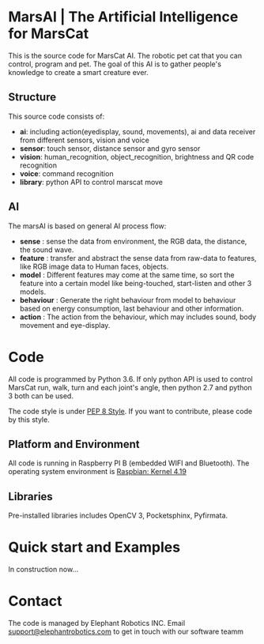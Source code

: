 <!--
Copyright (c) 2019 Elephant Robotics, Inc. All rights reserved.

Using this MarsAI source code is subject to the terms and conditions of Apache 2.0 License. Check LICENSE for more information
-->

# MarsAI | The Artificial Intelligence for MarsCat

This is the source code for MarsCat AI. The robotic pet cat that you can control, program and pet. The goal of this AI is to gather people's knowledge to create a smart creature ever. 

## Structure 

This source code consists of:
 * **ai**: including action(eyedisplay, sound, movements), ai and data receiver from different sensors, vision and voice
 * **sensor**: touch sensor, distance sensor and gyro sensor
 * **vision**: human_recognition, object_recognition, brightness and QR code recognition
 * **voice**: command recognition
 * **library**: python API to control marscat move

## AI

The marsAI is based on general AI process flow:
 * **sense** : sense the data from environment, the RGB data, the distance, the sound wave. 
 * **feature** : transfer and abstract the sense data from raw-data to features, like RGB image data to Human faces, objects.
 * **model** : Different features may come at the same time, so sort the feature into a certain model like being-touched, start-listen and other 3 models.
 * **behaviour** : Generate the right behaviour from model to behaviour based on energy consumption, last behaviour and other information.
 * **action** : The action from the behaviour, which may includes sound, body movement and eye-display.

# Code

All code is programmed by Python 3.6. If only python API is used to control MarsCat run, walk, turn and each joint's angle, then python 2.7 and python 3 both can be used. 

The code style is under [PEP 8 Style](https://www.python.org/dev/peps/pep-0008/). If you want to contribute, please code by this style.

## Platform and Environment 

All code is running in Raspberry PI B (embedded WIFI and Bluetooth). The operating system environment is [Raspbian: Kernel 4.19](https://www.raspberrypi.org/downloads/raspbian/) 

## Libraries

Pre-installed libraries includes OpenCV 3, Pocketsphinx, Pyfirmata.

# Quick start and Examples

In construction now...

# Contact

The code is managed by Elephant Robotics INC. Email support@elephantrobotics.com to get in touch with our software teamm 